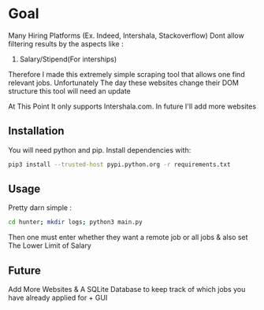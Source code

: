 # Goal
Many Hiring Platforms (Ex. Indeed, Intershala, Stackoverflow) Dont allow filtering results by the aspects like :
1. Salary/Stipend(For interships)

Therefore I made this extremely simple scraping tool that allows one find relevant jobs. Unfortunately The day these websites change their DOM structure this tool will need an update

At This Point It only supports Intershala.com. In future I'll add more websites


## Installation
You will need python and pip. Install dependencies with:
```bash
pip3 install --trusted-host pypi.python.org -r requirements.txt
```

## Usage
Pretty darn simple :
```bash
cd hunter; mkdir logs; python3 main.py
```

Then one must enter whether they want a remote job or all jobs & also set The Lower Limit of Salary


## Future
Add More Websites & A SQLite Database to keep track of which jobs you have already applied for + GUI
